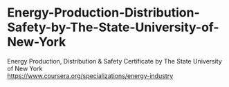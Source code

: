 # Energy-Production-Distribution-Safety-by-The-State-University-of-New-York
Energy Production, Distribution &amp; Safety Certificate by The State University of New York </br>
https://www.coursera.org/specializations/energy-industry
